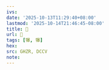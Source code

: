 ```yaml
---
ivs:
date: '2025-10-13T11:29:40+08:00'
lastmod: '2025-10-14T21:46:45-08:00'
title: 󰢣
url: 󰢣
tags: [犦, 犦]
hex: 
src: GHZR, DCCV
note:
---
```

